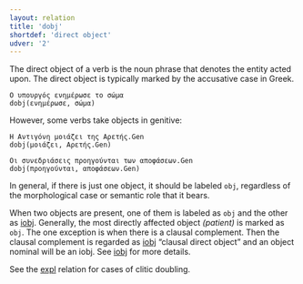 ```yaml
---
layout: relation
title: 'dobj'
shortdef: 'direct object'
udver: '2'
---
```


The direct object of a verb is the noun phrase that denotes the entity acted upon. The direct object is typically marked by the accusative case in Greek.

~~~ sdparse
Ο υπουργός ενημέρωσε το σώμα
dobj(ενημέρωσε, σώμα)
~~~

However, some verbs take objects in genitive:

~~~ sdparse
Η Αντιγόνη μοιάζει της Αρετής.Gen
dobj(μοιάζει, Αρετής.Gen)
~~~

~~~ sdparse
Οι συνεδριάσεις προηγούνται των αποφάσεων.Gen
dobj(προηγούνται, αποφάσεων.Gen)
~~~

In general, if there is just one object, it should be labeled `obj`,
regardless of the morphological case or semantic role that it bears.

When two objects are present, one of them is labeled as `obj` and the other as [iobj](). Generally, the most directly affected object _(patient)_ is marked as `obj`. The one exception is when there is a clausal complement. Then the clausal complement is regarded as [iobj]() “clausal direct object” and an object nominal will be an iobj. See [iobj]() for more details.

See the [expl]()  relation for cases of clitic doubling.


<!-- Interlanguage links updated Pá kvě 14 11:09:15 CEST 2021 -->
